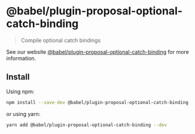 # @babel/plugin-proposal-optional-catch-binding

> Compile optional catch bindings

See our website [@babel/plugin-proposal-optional-catch-binding](https://babeljs.io/docs/en/babel-plugin-proposal-optional-catch-binding) for more information.

## Install

Using npm:

```sh
npm install --save-dev @babel/plugin-proposal-optional-catch-binding
```

or using yarn:

```sh
yarn add @babel/plugin-proposal-optional-catch-binding --dev
```

